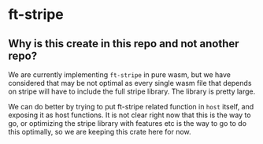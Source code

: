 # ft-stripe

## Why is this create in this repo and not another repo?

We are currently implementing `ft-stripe` in pure wasm, but we have considered that
may be not optimal as every single wasm file that depends on stripe will have to include
the full stripe library. The library is pretty large.

We can do better by trying to put ft-stripe related function in `host` itself, and
exposing it as host functions. It is not clear right now that this is the way to go, or
optimizing the stripe library with features etc is the way to go to do this optimally,
so we are keeping this crate here for now.